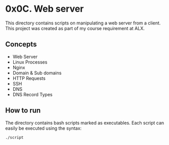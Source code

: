 # 0x0C. Web server
This directory contains scripts on manipulating a web server from a client. This project was created as part of my course requirement at ALX.

##  Concepts
* Web Server
* Linux Processes
* Nginx
* Domain & Sub domains
* HTTP Requests
* SSH
* DNS
* DNS Record Types

## How to run
The directory contains bash scripts marked as executables. Each script can easily be executed using the syntax:

`./script`

